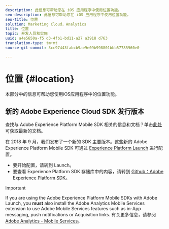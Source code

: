 ```yaml
---
description: 此信息可帮助您在 iOS 应用程序中使用位置功能。
seo-description: 此信息可帮助您在 iOS 应用程序中使用位置功能。
seo-title: 位置
solution: Marketing Cloud，Analytics
title: 位置
topic: 开发人员和实施
uuid: a4e5650a-f5 d3-4fb1-bd11-a27 a3918 d763
translation-type: tm+mt
source-git-commit: 3cc97443fabcb9ae9e09b998801bbb57785960e0

---
```



# 位置 {#location}

本部分中的信息可帮助您使用iOS应用程序中的位置功能。

## 新的 Adobe Experience Cloud SDK 发行版本

查找与 Adobe Experience Platform Mobile SDK 相关的信息和文档？单击[此处](https://aep-sdks.gitbook.io/docs/)可获取最新的文档。

在 2018 年 9 月，我们发布了一个新的 SDK 主要版本。这些新的 Adobe Experience Platform Mobile SDK 可通过 [Experience Platform Launch](https://www.adobe.com/experience-platform/launch.html) 进行配置。

* 要开始配置，请转到 Launch。
* 要查看 Experience Platform SDK 存储库中的内容，请转到 [Github：Adobe Experience Platform SDK](https://github.com/Adobe-Marketing-Cloud/acp-sdks)。

>[!IMPORTANT]
>
> If you are using the Adobe Experience Platform Mobile SDKs with Adobe Launch, you **must** also install the Adobe Analytics Mobile Services extension to use Adobe Mobile Services features such as in-App messaging, push notifications or Acquisition links. 有关更多信息，请参阅 [Adobe Analytics - Mobile Services](https://aep-sdks.gitbook.io/docs/using-mobile-extensions/adobe-analytics-mobile-services)。